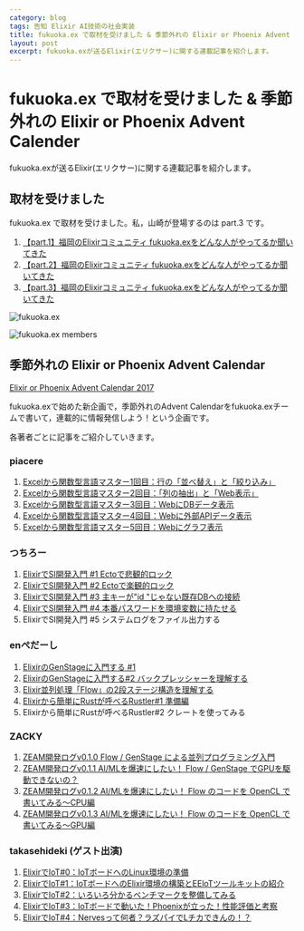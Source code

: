 ```yaml
---
category: blog
tags: 告知 Elixir AI技術の社会実装
title: fukuoka.ex で取材を受けました & 季節外れの Elixir or Phoenix Advent Calender
layout: post
excerpt: fukuoka.exが送るElixir(エリクサー)に関する連載記事を紹介します。
---
```

# fukuoka.ex で取材を受けました & 季節外れの Elixir or Phoenix Advent Calender

fukuoka.exが送るElixir(エリクサー)に関する連載記事を紹介します。

## 取材を受けました

fukuoka.ex で取材を受けました。私，山崎が登場するのは part.3 です。

1. [【part.1】福岡のElixirコミュニティ fukuoka.exをどんな人がやってるか聞いてきた](http://dame.engineer/archives/391#post-391)
2. [【part.2】福岡のElixirコミュニティ fukuoka.exをどんな人がやってるか聞いてきた](http://dame.engineer/archives/414#post-414)
3. [【part.3】福岡のElixirコミュニティ fukuoka.exをどんな人がやってるか聞いてきた](http://dame.engineer/archives/439#post-439)

![fukuoka.ex](http://dame.engineer/wp-content/uploads/2018/04/fukuokaex.png)

![fukuoka.ex members](http://dame.engineer/wp-content/uploads/2018/05/fukuoka_ex_all2.png)

## 季節外れの Elixir or Phoenix Advent Calendar

[Elixir or Phoenix Advent Calendar 2017](https://qiita.com/advent-calendar/2017/elixir-or-phoenix)

fukuoka.exで始めた新企画で，季節外れのAdvent Calendarをfukuoka.exチームで書いて，連載的に情報発信しよう！という企画です。

各著者ごとに記事をご紹介していきます。

### piacere

1. [Excelから関数型言語マスター1回目：行の「並べ替え」と「絞り込み」](https://qiita.com/piacere/items/6714e1440e3f25fb46a1)
2. [Excelから関数型言語マスター2回目：「列の抽出」と「Web表示」](https://qiita.com/piacere/items/b7787580fce5f148242f)
3. [Excelから関数型言語マスター3回目：WebにDBデータ表示](https://qiita.com/piacere/items/a7558adc6856e3577dc6)
4. [Excelから関数型言語マスター4回目：Webに外部APIデータ表示](https://qiita.com/piacere/items/4c212615a4eb699dd109)
5. [Excelから関数型言語マスター5回目：Webにグラフ表示](https://qiita.com/piacere_ex/items/290b76b76d5ff8e019bf)

### つちろー

1. [ElixirでSI開発入門 #1 Ectoで悲観的ロック](https://qiita.com/tuchiro/items/7b04b0661cfa4a7af179)
2. [ElixirでSI開発入門 #2 Ectoで楽観的ロック](https://qiita.com/tuchiro/items/8949cc43ba90f4e68bf3)
3. [ElixirでSI開発入門 #3 主キーが"id "じゃない既存DBへの接続](https://qiita.com/tuchiro/items/a4808baacea9a07d2409)
4. [ElixirでSI開発入門 #4 本番パスワードを環境変数に持たせる](https://qiita.com/tuchiro/items/4ccba7e210c596c383af)
5. ElixirでSI開発入門 #5 システムログをファイル出力する

### enぺだーし

1. [ElixirのGenStageに入門する #1](https://qiita.com/twinbee/items/12a61863ceef794996e0)
2. [ElixirのGenStageに入門する#2 バックプレッシャーを理解する](https://qiita.com/twinbee/items/eda7f70fa9e4651f2248)
3. [Elixir並列処理「Flow」の2段ステージ構造を理解する](https://qiita.com/twinbee/items/43b767520da666ee960d)
4. [Elixirから簡単にRustが呼べるRustler#1 準備編](https://qiita.com/twinbee/items/aabc11d0d667800fc0bb)
5. Elixirから簡単にRustが呼べるRustler#2 クレートを使ってみる

### ZACKY

1. [ZEAM開発ログv0.1.0 Flow / GenStage による並列プログラミング入門](https://qiita.com/zacky1972/items/e843607881bbeca34b70)
2. [ZEAM開発ログv0.1.1 AI/MLを爆速にしたい！ Flow / GenStage でGPUを駆動できないの？](https://qiita.com/zacky1972/items/140d2380dfdf727b22bc)
3. [ZEAM開発ログv0.1.2 AI/MLを爆速にしたい！ Flow のコードを OpenCL で書いてみる〜CPU編](https://qiita.com/zacky1972/items/c5c43794bd8af75a9800)
4. [ZEAM開発ログv0.1.3 AI/MLを爆速にしたい！ Flow のコードを OpenCL で書いてみる〜GPU編](https://qiita.com/zacky1972/items/05ab840561657da1e154)

### takasehideki (ゲスト出演)

1. [ElixirでIoT#0：IoTボードへのLinux環境の準備](https://qiita.com/takasehideki/items/9e3db412a40659233384)
2. [ElixirでIoT#1：IoTボードへのElixir環境の構築とEEloTツールキットの紹介](https://qiita.com/takasehideki/items/fc570ae92a895caed213)
3. [ElixirでIoT#2：いろいろ分かるベンチマークを整備してみる](https://qiita.com/takasehideki/items/e1dcb4058c7d0b51d554)
4. [ElixirでIoT#3：IoTボードで動いた！Phoenixが立った！性能評価と考察](https://qiita.com/takasehideki/items/0aa644639f81c2ad0bbc)
5. [ElixirでIoT#4：Nervesって何者？ラズパイでLチカできんの！？](https://qiita.com/takasehideki/items/94820516ec95b85bae32)

